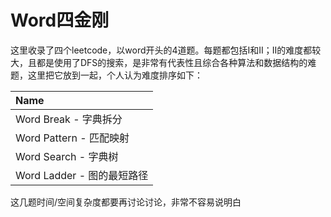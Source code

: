 # Word四金刚

这里收录了四个leetcode，以word开头的4道题。每题都包括I和II；II的难度都较大，且都是使用了DFS的搜索，是非常有代表性且综合各种算法和数据结构的难题，这里把它放到一起，个人认为难度排序如下：

| Name |
| :--- |
| Word Break - 字典拆分 |
| Word Pattern - 匹配映射 |
| Word Search - 字典树 |
| Word Ladder - 图的最短路径 |

这几题时间/空间复杂度都要再讨论讨论，非常不容易说明白

